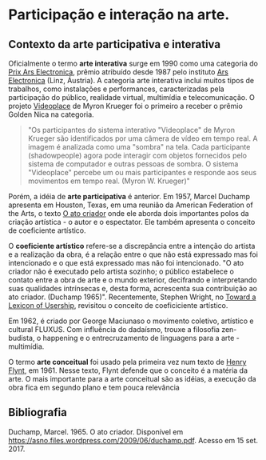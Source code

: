 # Participação e interação na arte.

## Contexto da arte participativa e interativa

Oficialmente o termo **arte interativa** surge em 1990 como uma categoria do [Prix Ars Electronica](http://archive.aec.at/), prêmio atribuído desde 1987 pelo instituto [Ars Electronica](https://www.aec.at/festival/en/) (Linz, Áustria). A categoria arte interativa inclui muitos tipos de trabalhos, como instalações e performances, caracterizadas pela participação do público, realidade virtual, multimídia e telecomunicação. O projeto [Videoplace](http://archive.aec.at/submission/1990/IA/23842/) de Myron Krueger foi o primeiro a receber o prêmio Golden Nica na categoria. 

> "Os participantes do sistema interativo "Videoplace" de Myron Krueger são identificados por uma câmera de vídeo em tempo real. A imagem é analizada como uma "sombra" na tela. Cada participante (shadowpeople) agora pode interagir com objetos fornecidos pelo sistema de computador e outras pessoas de sombra. O sistema "Videoplace" percebe um ou mais participantes e responde aos seus movimentos em tempo real. (Myron W. Krueger)"

Porém, a idéia de **arte participativa** é anterior. Em 1957, Marcel Duchamp apresenta em Houston, Texas, em uma reunião da American Federation of the Arts, o texto [O ato criador](/assets/referencias/creative-act.pdf) onde ele aborda dois importantes polos da criação artística - o autor e o espectator. Ele também apresenta o conceito de coeficiente artístico.

O **coeficiente artístico** refere-se a discrepância entre a intenção do artista e a realização da obra, é a relação entre o que não está expressado mas foi intencionado e o que está expressado mas não foi intencionado. "O ato criador não é executado pelo artista sozinho; o público estabelece o contato entre a obra de arte e o mundo exterior, decifrando e interpretando suas qualidades intrínsecas e, desta forma, acrescenta sua contribuição ao ato criador. (Duchamp 1965)". Recentemente, Stephen Wright, no [Toward a Lexicon of Usership](/assets/referencias/toward-a-lexicon-of-usership.pdf), revisitou o conceito de coeficiciente artístico.

Em 1962, é criado por George Maciunaso o movimento coletivo, artístico e cultural FLUXUS. Com influência do dadaísmo, trouxe a filosofia zen-budista, o happening e o entrecruzamento de linguagens para a arte - multimídia. 

O termo **arte conceitual** foi usado pela primeira vez num texto de [Henry Flynt](/assets/referencias/essay-concept-art.pdf), em 1961. Nesse texto, Flynt defende que o conceito é a matéria da arte. O mais importante para a arte conceitual são as idéias, a execução da obra fica em segundo plano e tem pouca relevância

## Bibliografia

Duchamp, Marcel. 1965. O ato criador. Disponível em <https://asno.files.wordpress.com/2009/06/duchamp.pdf>. Acesso em 15 set. 2017.
